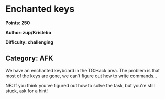 # Enchanted keys
**Points: 250**

**Author: zup/Kristebo**

**Difficulty: challenging**

**Category: AFK**
---

We have an enchanted keyboard in the TG:Hack area.
The problem is that most of the keys are gone, we
can't figure out how to write commands...

NB: If you think you've figured out how to solve the task, 
but you're still stuck, ask for a hint!
